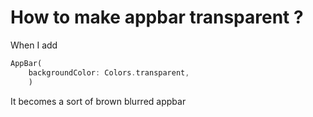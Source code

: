 # How to make appbar transparent ?

When I add 

```dart
AppBar(
	backgroundColor: Colors.transparent,
	)
```

It becomes a sort of brown blurred appbar